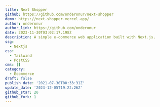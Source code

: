 ```yaml
---
title: Next Shopper
github: https://github.com/onderonur/next-shopper
demo: https://next-shopper.vercel.app/
author: onderonur
author_link: https://github.com/onderonur
date: 2023-11-30T03:02:17.198Z
description: A simple e-commerce web application built with Next.js.
ssg:
  - Nextjs
css:
  - Tailwind
  - PostCSS
cms: []
category:
  - Ecommerce
draft: false
publish_date: '2021-07-30T00:33:31Z'
update_date: '2023-12-05T19:22:26Z'
github_star: 20
github_fork: 1
---
```

